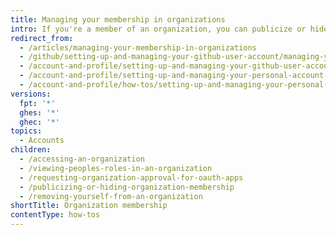 ```yaml
---
title: Managing your membership in organizations
intro: If you're a member of an organization, you can publicize or hide your membership, view other people's roles, and remove yourself from the organization.
redirect_from:
  - /articles/managing-your-membership-in-organizations
  - /github/setting-up-and-managing-your-github-user-account/managing-your-membership-in-organizations
  - /account-and-profile/setting-up-and-managing-your-github-user-account/managing-your-membership-in-organizations
  - /account-and-profile/setting-up-and-managing-your-personal-account-on-github/managing-your-membership-in-organizations
  - /account-and-profile/how-tos/setting-up-and-managing-your-personal-account-on-github/managing-your-membership-in-organizations
versions:
  fpt: '*'
  ghes: '*'
  ghec: '*'
topics:
  - Accounts
children:
  - /accessing-an-organization
  - /viewing-peoples-roles-in-an-organization
  - /requesting-organization-approval-for-oauth-apps
  - /publicizing-or-hiding-organization-membership
  - /removing-yourself-from-an-organization
shortTitle: Organization membership
contentType: how-tos
---
```



